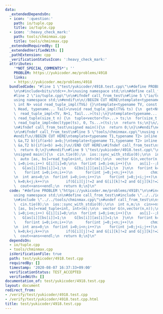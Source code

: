 ```yaml
---
data:
  _extendedDependsOn:
  - icon: ':question:'
    path: io/tuple.cpp
    title: io/tuple.cpp
  - icon: ':heavy_check_mark:'
    path: tools/chminmax.cpp
    title: tools/chminmax.cpp
  _extendedRequiredBy: []
  _extendedVerifiedWith: []
  _pathExtension: cpp
  _verificationStatusIcon: ':heavy_check_mark:'
  attributes:
    '*NOT_SPECIAL_COMMENTS*': ''
    PROBLEM: https://yukicoder.me/problems/4918
    links:
    - https://yukicoder.me/problems/4918
  bundledCode: "#line 1 \"test/yukicoder/4918.test.cpp\"\n#define PROBLEM \"https://yukicoder.me/problems/4918\"\
    \n\n#include<bits/stdc++.h>\nusing namespace std;\n\n#define call_from_test\n\
    #line 2 \"io/tuple.cpp\"\n\n#ifndef call_from_test\n#line 5 \"io/tuple.cpp\"\n\
    using namespace std;\n#endif\n\n//BEGIN CUT HERE\ntemplate<typename TV, const\
    \ int N> void read_tuple_impl(TV&) {}\ntemplate<typename TV, const int N, typename\
    \ Head, typename... Tail>\nvoid read_tuple_impl(TV& ts) {\n  get<N>(ts).emplace_back(*(istream_iterator<Head>(cin)));\n\
    \  read_tuple_impl<TV, N+1, Tail...>(ts);\n}\ntemplate<typename... Ts> decltype(auto)\
    \ read_tuple(size_t n) {\n  tuple<vector<Ts>...> ts;\n  for(size_t i=0;i<n;i++)\
    \ read_tuple_impl<decltype(ts), 0, Ts...>(ts);\n  return ts;\n}\n//END CUT HERE\n\
    \n#ifndef call_from_test\nsigned main(){\n  return 0;\n}\n#endif\n#line 2 \"tools/chminmax.cpp\"\
    \n\n#ifndef call_from_test\n#line 5 \"tools/chminmax.cpp\"\nusing namespace std;\n\
    #endif\n//BEGIN CUT HERE\ntemplate<typename T1,typename T2> inline void chmin(T1\
    \ &a,T2 b){if(a>b) a=b;}\ntemplate<typename T1,typename T2> inline void chmax(T1\
    \ &a,T2 b){if(a<b) a=b;}\n//END CUT HERE\n#ifndef call_from_test\nsigned main(){\n\
    \  return 0;\n}\n#endif\n#line 9 \"test/yukicoder/4918.test.cpp\"\n#undef call_from_test\n\
    \nsigned main(){\n  cin.tie(0);\n  ios::sync_with_stdio(0);\n\n  int n,m;\n  cin>>n>>m;\n\
    \  auto [as, bs]=read_tuple<int, int>(m);\n\n  vector G(n,vector(n,n));\n\n  for(int\
    \ i=0;i<n;i++) G[i][i]=0;\n\n  for(int i=0;i<m;i++){\n    as[i]--;bs[i]--;\n \
    \   G[as[i]][bs[i]]=1;\n    G[bs[i]][as[i]]=1;\n  }\n\n  for(int k=0;k<n;k++)\n\
    \    for(int i=0;i<n;i++)\n      for(int j=0;j<n;j++)\n        chmin(G[i][j],G[i][k]+G[k][j]);\n\
    \n  int ans=0;\n  for(int i=0;i<n;i++)\n    for(int j=0;j<i;j++)\n      for(int\
    \ k=0;k<j;k++)\n        if(G[i][j]!=2 and G[i][k]!=2 and G[j][k]!=2) ans++;\n\n\
    \  cout<<ans<<endl;\n  return 0;\n}\n"
  code: "#define PROBLEM \"https://yukicoder.me/problems/4918\"\n\n#include<bits/stdc++.h>\n\
    using namespace std;\n\n#define call_from_test\n#include \"../../io/tuple.cpp\"\
    \n#include \"../../tools/chminmax.cpp\"\n#undef call_from_test\n\nsigned main(){\n\
    \  cin.tie(0);\n  ios::sync_with_stdio(0);\n\n  int n,m;\n  cin>>n>>m;\n  auto\
    \ [as, bs]=read_tuple<int, int>(m);\n\n  vector G(n,vector(n,n));\n\n  for(int\
    \ i=0;i<n;i++) G[i][i]=0;\n\n  for(int i=0;i<m;i++){\n    as[i]--;bs[i]--;\n \
    \   G[as[i]][bs[i]]=1;\n    G[bs[i]][as[i]]=1;\n  }\n\n  for(int k=0;k<n;k++)\n\
    \    for(int i=0;i<n;i++)\n      for(int j=0;j<n;j++)\n        chmin(G[i][j],G[i][k]+G[k][j]);\n\
    \n  int ans=0;\n  for(int i=0;i<n;i++)\n    for(int j=0;j<i;j++)\n      for(int\
    \ k=0;k<j;k++)\n        if(G[i][j]!=2 and G[i][k]!=2 and G[j][k]!=2) ans++;\n\n\
    \  cout<<ans<<endl;\n  return 0;\n}\n"
  dependsOn:
  - io/tuple.cpp
  - tools/chminmax.cpp
  isVerificationFile: true
  path: test/yukicoder/4918.test.cpp
  requiredBy: []
  timestamp: '2020-08-07 16:37:33+09:00'
  verificationStatus: TEST_ACCEPTED
  verifiedWith: []
documentation_of: test/yukicoder/4918.test.cpp
layout: document
redirect_from:
- /verify/test/yukicoder/4918.test.cpp
- /verify/test/yukicoder/4918.test.cpp.html
title: test/yukicoder/4918.test.cpp
---
```

